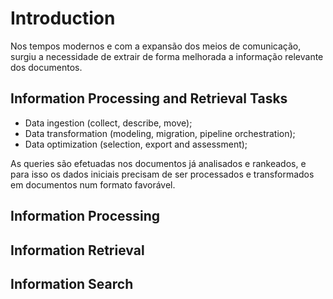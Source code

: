 # Introduction

Nos tempos modernos e com a expansão dos meios de comunicação, surgiu a necessidade de extrair de forma melhorada a informação relevante dos documentos. 

## Information Processing and Retrieval Tasks

- Data ingestion (collect, describe, move);
- Data transformation (modeling, migration, pipeline orchestration);
- Data optimization (selection, export and assessment);

As queries são efetuadas nos documentos já analisados e rankeados, e para isso os dados iniciais precisam de ser processados e transformados em documentos num formato favorável.

## Information Processing



## Information Retrieval



## Information Search

